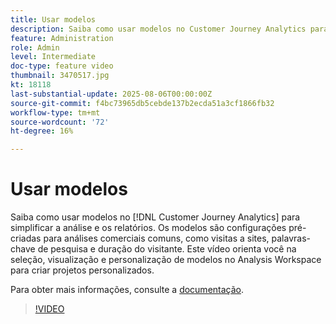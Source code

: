 ```yaml
---
title: Usar modelos
description: Saiba como usar modelos no Customer Journey Analytics para simplificar a análise e os relatórios.
feature: Administration
role: Admin
level: Intermediate
doc-type: feature video
thumbnail: 3470517.jpg
kt: 18118
last-substantial-update: 2025-08-06T00:00:00Z
source-git-commit: f4bc73965db5cebde137b2ecda51a3cf1866fb32
workflow-type: tm+mt
source-wordcount: '72'
ht-degree: 16%

---
```


# Usar modelos

Saiba como usar modelos no [!DNL Customer Journey Analytics] para simplificar a análise e os relatórios. Os modelos são configurações pré-criadas para análises comerciais comuns, como visitas a sites, palavras-chave de pesquisa e duração do visitante. Este vídeo orienta você na seleção, visualização e personalização de modelos no Analysis Workspace para criar projetos personalizados.

Para obter mais informações, consulte a [documentação](https://experienceleague.adobe.com/pt-br/docs/analytics-platform/using/cja-workspace/templates/use-templates).

>[!VIDEO](https://video.tv.adobe.com/v/3470534/?learn=on&captions=por_br)
